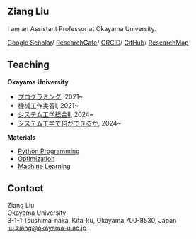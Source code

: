 
## Ziang Liu 

I am an Assistant Professor at Okayama University.

[Google Scholar](https://scholar.google.com/citations?hl=en&user=_G5ufOEAAAAJ)/
[ResearchGate](https://www.researchgate.net/profile/Ziang-Liu-4)/
[ORCID](https://orcid.org/0000-0002-1364-3502)/
[GitHub](https://github.com/zi-ang-liu/)/
[ResearchMap](https://researchmap.jp/liu.ziang)

## Teaching

**Okayama University**

- [プログラミング](https://zi-ang-liu.github.io/jb-c-programming/intro.html), 2021~
- 機械工作実習I, 2021~
- [システム工学総合Ⅱ](https://zi-ang-liu.github.io/jb-practice-on-systems-engineering/intro.html), 2024~
- [システム工学で何ができるか](https://github.com/zi-ang-liu/Slides/tree/main/An-Introduction-to-Systems-Engineering), 2024~

**Materials**

- [Python Programming](https://ziangs-organization.gitbook.io/python/)
- [Optimization](https://zi-ang-liu.github.io/jb-optimization/)
- [Machine Learning](https://zi-ang-liu.github.io/jb-machine_learning/)

## Contact

Ziang Liu   
Okayama University   
3-1-1 Tsushima-naka, Kita-ku, Okayama 700-8530, Japan   
[liu.ziang@okayama-u.ac.jp](mailto:liu.ziang@okayama-u.ac.jp)